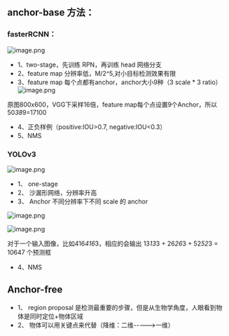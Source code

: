 
## anchor-base 方法：

### fasterRCNN：
![image.png](blog/blog_imgs/fasterRCNN-fasterRCNN_arch.png)

- 1、two-stage，先训练 RPN，再训练 head 网络分支
- 2、feature map 分辨率低，M/2^5,对小目标检测效果有限
- 3、feature map 每个点都有anchor，anchor大小9种（3 scale * 3 ratio）
![image.png](https://upload-images.jianshu.io/upload_images/9730793-3859f3182889e4cc.png?imageMogr2/auto-orient/strip%7CimageView2/2/w/1240)

原图800x600，VGG下采样16倍，feature map每个点设置9个Anchor，所以50*38*9=17100
- 4、正负样例（positive:IOU>0.7, negative:IOU<0.3）
- 5、NMS

### YOLOv3
![image.png](blog/blog_imgs/fasterRCNN-fasterRCNN_anchor.png)

- 1、	one-stage
- 2、	沙漏形网络，分辨率升高
- 3、	Anchor 不同分辨率下不同 scale 的 anchor

![image.png](https://upload-images.jianshu.io/upload_images/9730793-b606e0d2a326097b.png?imageMogr2/auto-orient/strip%7CimageView2/2/w/1240)

![image.png](https://upload-images.jianshu.io/upload_images/9730793-a1e16a98b88037dd.png?imageMogr2/auto-orient/strip%7CimageView2/2/w/1240)

对于一个输入图像，比如416*416*3，相应的会输出 13*13*3 + 26*26*3 + 52*52*3 = 10647 个预测框
- 4、NMS

## Anchor-free

- 1、	region proposal 是检测最重要的步骤，但是从生物学角度，人眼看到物体是同时定位+物体区域
- 2、	物体可以用关键点来代替（降维：二维----->一维）
